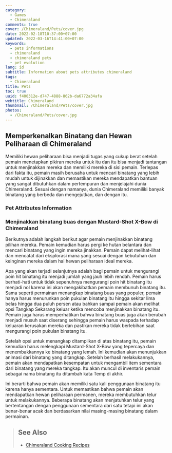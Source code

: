 ```yaml
---
category:
  - Games
  - Chimeraland
comments: true
cover: /Chimeraland/Pets/cover.jpg
date: 2022-02-18T10:37:00+07:00
updated: 2022-03-16T14:41:00+07:00
keywords:
  - pets informations
  - chimeraland
  - chimeraland pets
  - pet evolution
lang: id
subtitle: Information about pets attributes chimeraland
tags:
  - Chimeraland
title: Pets
toc: true
uuid: f400312e-d747-4888-862b-da6772a34afa
webtitle: Chimeraland
thumbnail: /Chimeraland/Pets/cover.jpg
photos:
  - /Chimeraland/Pets/cover.jpg
---
```


<!-- translator -->
<!-- include Recipes/translator.html -->

## Memperkenalkan Binatang dan Hewan Peliharaan di Chimeraland

Memiliki hewan peliharaan bisa menjadi tugas yang cukup berat setelah pemain menetapkan pikiran mereka untuk itu dan itu bisa menjadi tantangan untuk menjinakkan mereka dan memiliki mereka di sisi pemain. Terlepas dari fakta itu, pemain masih berusaha untuk mencari binatang yang lebih mudah untuk dijinakkan dan memastikan mereka mendapatkan bantuan yang sangat dibutuhkan dalam pertempuran dan menjelajahi dunia Chimeraland. Sesuai dengan namanya, dunia Chimeraland memiliki banyak binatang yang berbeda dan mengejutkan, dan dengan itu.

### Pet Attributes Information

<!-- include Pets/table.html -->
<script src='Pets/script.js'></script>
<link rel="stylesheet" href="Pets/style.css" />

### Menjinakkan binatang buas dengan Mustard-Shot X-Bow di Chimeraland

Berikutnya adalah langkah berikut agar pemain menjinakkan binatang pilihan mereka. Pemain kemudian harus pergi ke hutan belantara dan mencari binatang yang ingin mereka jinakkan. Pemain dapat melihat-lihat dan mencatat dari eksplorasi mana yang sesuai dengan kebutuhan dan keinginan mereka dalam hal hewan peliharaan ideal mereka.

Apa yang akan terjadi selanjutnya adalah bagi pemain untuk mengurangi poin hit binatang itu menjadi jumlah yang jauh lebih rendah. Pemain harus berhati-hati untuk tidak sepenuhnya mengurangi poin hit binatang itu menjadi nol karena ini akan mengakibatkan pemain membunuh binatang itu. Sama seperti permainan menangkap binatang buas yang populer, pemain hanya harus menurunkan poin pukulan binatang itu hingga sekitar lima belas hingga dua puluh persen atau bahkan sampai pemain akan melihat opsi Tangkap Sekarang keluar ketika mencoba menjinakkan binatang itu. Pemain juga harus memperhatikan bahwa binatang buas juga akan berubah menjadi musuh saat diserang sehingga pemain harus waspada terhadap keluaran kerusakan mereka dan pastikan mereka tidak berlebihan saat mengurangi poin pukulan binatang itu.

Setelah opsi untuk menangkap ditampilkan di atas binatang itu, pemain kemudian harus melengkapi Mustard-Shot X-Bow yang tepercaya dan menembakkannya ke binatang yang lemah. Ini kemudian akan menunjukkan animasi dari binatang yang ditangkap. Setelah berhasil melakukannya, pemain akan mendapatkan kesempatan untuk mengambil item sementara dari binatang yang mereka tangkap. Itu akan muncul di inventaris pemain sebagai nama binatang itu ditambah kata Temp di akhir.

Ini berarti bahwa pemain akan memiliki satu kali penggunaan binatang itu karena hanya sementara. Untuk memastikan bahwa pemain akan mendapatkan hewan peliharaan permanen, mereka membutuhkan telur untuk melakukannya. Beberapa binatang akan menjatuhkan telur yang bertentangan dengan penggunaan sementara dari satu tetapi ini akan benar-benar acak dan berdasarkan nilai masing-masing binatang dalam permainan.

> ## See Also
> - [Chimeraland Cooking Recipes](/Chimeraland/Recipes.html)

